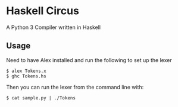 # Haskell Circus

A Python 3 Compiler written in Haskell

## Usage

Need to have Alex installed and run the following to set up the lexer

    $ alex Tokens.x
    $ ghc Tokens.hs

Then you can run the lexer from the command line with:

    $ cat sample.py | ./Tokens